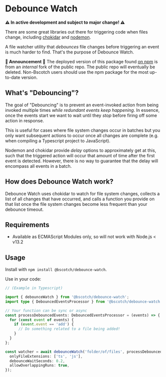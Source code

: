 # Debounce Watch

**⚠ In active development and subject to major change! ⚠**

There are some great libraries out there for triggering code when files change, including [chokidar](https://github.com/paulmillr/chokidar#readme) and [nodemon](https://github.com/remy/nodemon#readme).

A file watcher utility that _debounces_ file changes before triggering an event is much harder to find. That's the purpose of Debounce Watch.

**📢 Announcement 📢** The deployed version of this package found [on npm](https://www.npmjs.com/package/@bscotch/debounce-watch) is from an _internal_ fork of the public repo. The public repo will eventually be deleted. Non-Bscotch users should use the npm package for the most up-to-date version.

## What's "Debouncing"?

The goal of "Debouncing" is to prevent an event-invoked action from being invoked multiple times _while redundant events keep happening_. In essence, once the events start we want to wait until they _stop_ before firing off some action in response.

This is useful for cases where file system changes occur in batches but you only want subsequent actions to occur once all changes are complete (e.g. when compiling a Typescript project to JavaScript).

Nodemon and chokidar provide _delay_ options to approximately get at this, such that the triggered action will occur that amount of time after the first event is detected. However, there is no way to guarantee that the delay will encompass all events in a batch.

## How does Debounce Watch work?

Debounce Watch uses chokidar to watch for file system changes, collects a list of all changes that have occurred, and calls a function you provide on that list once the file system changes become less frequent than your debounce timeout.

## Requirements

- Available as ECMAScript Modules only, so will not work with Node.js < v13.2

## Usage

Install with `npm install @bscotch/debounce-watch`.

Use in your code:

```ts
// (Example in Typescript)

import { debounceWatch } from '@bscotch/debounce-watch';
import type { DebouncedEventsProcessor } from '@bscotch/debounce-watch';

// Your function can be sync or async
const processDebouncedEvents: DebouncedEventsProcessor = (events) => {
  for (const event of events) {
    if (event.event == 'add') {
      // Do something related to a file being added!
    }
  }
};

const watcher = await debounceWatch('folder/of/files', processDebouncedEvents, {
  onlyFileExtensions: ['ts', 'js'],
  debounceWaitSeconds: 0.2,
  allowOverlappingRuns: true,
});
```
